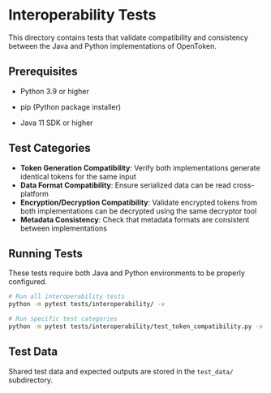 # Interoperability Tests

This directory contains tests that validate compatibility and consistency between the Java and Python implementations of OpenToken.

## Prerequisites

- Python 3.9 or higher
- pip (Python package installer)

- Java 11 SDK or higher

## Test Categories

- **Token Generation Compatibility**: Verify both implementations generate identical tokens for the same input
- **Data Format Compatibility**: Ensure serialized data can be read cross-platform
- **Encryption/Decryption Compatibility**: Validate encrypted tokens from both implementations can be decrypted using the same decryptor tool
- **Metadata Consistency**: Check that metadata formats are consistent between implementations

## Running Tests

These tests require both Java and Python environments to be properly configured.

```bash
# Run all interoperability tests
python -m pytest tests/interoperability/ -v

# Run specific test categories
python -m pytest tests/interoperability/test_token_compatibility.py -v
```

## Test Data

Shared test data and expected outputs are stored in the `test_data/` subdirectory.
